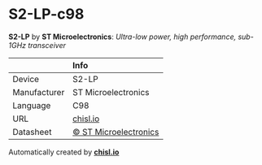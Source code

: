 # S2-LP-c98

**S2-LP** by **ST Microelectronics**: *Ultra-low power, high performance, sub-1GHz transceiver*

|              | Info                         |
|:-------------|:-----------------------------|
| Device       | S2-LP                        |
| Manufacturer | ST Microelectronics |
| Language     | C98 |
| URL          | [chisl.io](https://chisl.io/v/S2-LP?t=c&r=98) |
| Datasheet    | [&copy; ST Microelectronics](http://www.st.com/resource/en/datasheet/s2-lp.pdf) |

Automatically created by **[chisl.io](https://chisl.io)**
